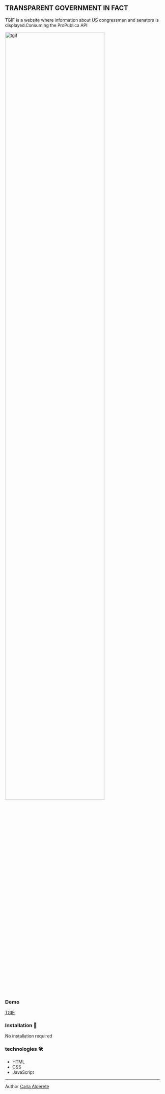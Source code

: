## TRANSPARENT GOVERNMENT IN FACT

TGIF is a website where information about US congressmen and senators is displayed.Consuming the ProPublica API

<img src="https://i.postimg.cc/d3PZh1cr/image.png" alt="tgif" width="80%" height="80%"/>

### Demo
<a href = "https://tgifmindhub.netlify.app" target="_bank">TGIF</a>

### Installation 🔧

No installation required

###  technologies 🛠️

- HTML
- CSS
- JavaScript

---

Author <a href = "https://github.com/CarlaAlderete" >Carla Alderete</a>
